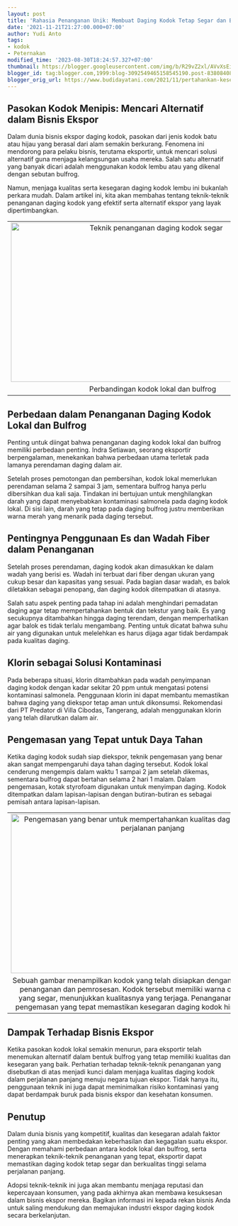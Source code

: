 ```yaml
---
layout: post
title: 'Rahasia Penanganan Unik: Membuat Daging Kodok Tetap Segar dan Berkualitas'
date: '2021-11-21T21:27:00.000+07:00'
author: Yudi Anto
tags:
- kodok
- Peternakan
modified_time: '2023-08-30T18:24:57.327+07:00'
thumbnail: https://blogger.googleusercontent.com/img/b/R29vZ2xl/AVvXsEilmhD2hIb_qYzdB79P-WdHO5DPsWiysLwQ4N4iKCokljbBTsJaSFY2M_R8KEhkZqOoNv5ahY7B9ZYQL5k6H-XgLVHOAGRK6jqPVx_eiDJbfTeGhA7vyXO-setMHVd87Di7bcg6igQK5F5JbrcBquNGiLOa_hmLOsIciH4Tdu5aSYWi_3HR5nHwIp5IHN5f/s72-w640-c-h360/daging_2.jpg
blogger_id: tag:blogger.com,1999:blog-3092549465158545190.post-8380840845072551100
blogger_orig_url: https://www.budidayatani.com/2021/11/pertahankan-kesegaran-daging-kodok.html
---
```


<h2>Pasokan Kodok Menipis: Mencari Alternatif dalam Bisnis Ekspor</h2><p>Dalam dunia bisnis ekspor daging kodok, pasokan dari jenis kodok batu atau hijau yang berasal dari alam semakin berkurang. Fenomena ini mendorong para pelaku bisnis, terutama eksportir, untuk mencari solusi alternatif guna menjaga kelangsungan usaha mereka. Salah satu alternatif yang banyak dicari adalah menggunakan kodok lembu atau yang dikenal dengan sebutan bulfrog.</p><p>Namun, menjaga kualitas serta kesegaran daging kodok lembu ini bukanlah perkara mudah. Dalam artikel ini, kita akan membahas tentang teknik-teknik penanganan daging kodok yang efektif serta alternatif ekspor yang layak dipertimbangkan.</p><table align="center" cellpadding="0" cellspacing="0" class="tr-caption-container" style="margin-left: auto; margin-right: auto;"><tbody><tr><td style="text-align: center;"><a href="https://blogger.googleusercontent.com/img/b/R29vZ2xl/AVvXsEilmhD2hIb_qYzdB79P-WdHO5DPsWiysLwQ4N4iKCokljbBTsJaSFY2M_R8KEhkZqOoNv5ahY7B9ZYQL5k6H-XgLVHOAGRK6jqPVx_eiDJbfTeGhA7vyXO-setMHVd87Di7bcg6igQK5F5JbrcBquNGiLOa_hmLOsIciH4Tdu5aSYWi_3HR5nHwIp5IHN5f/s2133/daging_2.jpg" imageanchor="1" style="margin-left: auto; margin-right: auto;"><img alt="Teknik penanganan daging kodok segar" border="0" data-original-height="1200" data-original-width="2133" height="360" src="https://blogger.googleusercontent.com/img/b/R29vZ2xl/AVvXsEilmhD2hIb_qYzdB79P-WdHO5DPsWiysLwQ4N4iKCokljbBTsJaSFY2M_R8KEhkZqOoNv5ahY7B9ZYQL5k6H-XgLVHOAGRK6jqPVx_eiDJbfTeGhA7vyXO-setMHVd87Di7bcg6igQK5F5JbrcBquNGiLOa_hmLOsIciH4Tdu5aSYWi_3HR5nHwIp5IHN5f/w640-h360/daging_2.jpg" title="Penanganan daging kodok" width="640" /></a></td></tr><tr><td class="tr-caption" style="text-align: center;">Perbandingan kodok lokal dan bulfrog</td></tr></tbody></table><h2>Perbedaan dalam Penanganan Daging Kodok Lokal dan Bulfrog</h2><p>Penting untuk diingat bahwa penanganan daging kodok lokal dan bulfrog memiliki perbedaan penting. Indra Setiawan, seorang eksportir berpengalaman, menekankan bahwa perbedaan utama terletak pada lamanya perendaman daging dalam air.</p><p>Setelah proses pemotongan dan pembersihan, kodok lokal memerlukan perendaman selama 2 sampai 3 jam, sementara bulfrog hanya perlu dibersihkan dua kali saja. Tindakan ini bertujuan untuk menghilangkan darah yang dapat menyebabkan kontaminasi salmonela pada daging kodok lokal. Di sisi lain, darah yang tetap pada daging bulfrog justru memberikan warna merah yang menarik pada daging tersebut.</p><h2>Pentingnya Penggunaan Es dan Wadah Fiber dalam Penanganan</h2><p>Setelah proses perendaman, daging kodok akan dimasukkan ke dalam wadah yang berisi es. Wadah ini terbuat dari fiber dengan ukuran yang cukup besar dan kapasitas yang sesuai. Pada bagian dasar wadah, es balok diletakkan sebagai penopang, dan daging kodok ditempatkan di atasnya.</p><p>Salah satu aspek penting pada tahap ini adalah menghindari pemadatan daging agar tetap mempertahankan bentuk dan tekstur yang baik. Es yang secukupnya ditambahkan hingga daging terendam, dengan memperhatikan agar balok es tidak terlalu mengambang. Penting untuk dicatat bahwa suhu air yang digunakan untuk melelehkan es harus dijaga agar tidak berdampak pada kualitas daging.</p><h2>Klorin sebagai Solusi Kontaminasi</h2><p>Pada beberapa situasi, klorin ditambahkan pada wadah penyimpanan daging kodok dengan kadar sekitar 20 ppm untuk mengatasi potensi kontaminasi salmonela. Penggunaan klorin ini dapat membantu memastikan bahwa daging yang diekspor tetap aman untuk dikonsumsi. Rekomendasi dari PT Predator di Villa Cibodas, Tangerang, adalah menggunakan klorin yang telah dilarutkan dalam air.</p><h2>Pengemasan yang Tepat untuk Daya Tahan</h2><p>Ketika daging kodok sudah siap diekspor, teknik pengemasan yang benar akan sangat mempengaruhi daya tahan daging tersebut. Kodok lokal cenderung mengempis dalam waktu 1 sampai 2 jam setelah dikemas, sementara bulfrog dapat bertahan selama 2 hari 1 malam. Dalam pengemasan, kotak styrofoam digunakan untuk menyimpan daging. Kodok ditempatkan dalam lapisan-lapisan dengan butiran-butiran es sebagai pemisah antara lapisan-lapisan.</p><table align="center" cellpadding="0" cellspacing="0" class="tr-caption-container" style="margin-left: auto; margin-right: auto;"><tbody><tr><td style="text-align: center;"><a href="https://blogger.googleusercontent.com/img/b/R29vZ2xl/AVvXsEiXl4OHJaIwbcOzmkcwEsR8L8oFvPo6p2OzkWQgdBZZ0R6uxk2Oxxe8cDGceWkVA5pXXQis3h9LPhn8Efld54IrwL8Sd1tjlPdlrO8Gvdlx4lV4zCQaMzJhxqxgH7XgRg0-b8bGITUXig2yEVf5tnMMg5-949oSnS0_5oS1QS8lWBy9Ih__hPUfUTQYBZjO/s2133/kodo_2.jpg" imageanchor="1" style="margin-left: auto; margin-right: auto;"><img alt="Pengemasan yang benar untuk mempertahankan kualitas daging kodok selama perjalanan panjang" border="0" data-original-height="1200" data-original-width="2133" height="360" src="https://blogger.googleusercontent.com/img/b/R29vZ2xl/AVvXsEiXl4OHJaIwbcOzmkcwEsR8L8oFvPo6p2OzkWQgdBZZ0R6uxk2Oxxe8cDGceWkVA5pXXQis3h9LPhn8Efld54IrwL8Sd1tjlPdlrO8Gvdlx4lV4zCQaMzJhxqxgH7XgRg0-b8bGITUXig2yEVf5tnMMg5-949oSnS0_5oS1QS8lWBy9Ih__hPUfUTQYBZjO/w640-h360/kodo_2.jpg" title="Perbedaan daya tahan daging kodok lokal dan bulfrog setelah dikemas" width="640" /></a></td></tr><tr><td class="tr-caption" style="text-align: center;">Sebuah gambar menampilkan kodok yang telah disiapkan dengan baik untuk proses penanganan dan pemrosesan. Kodok tersebut memiliki warna cerah dan tekstur yang segar, menunjukkan kualitasnya yang terjaga. Penanganan yang benar dan pengemasan yang tepat memastikan kesegaran daging kodok hingga dua minggu.</td></tr></tbody></table><h2>Dampak Terhadap Bisnis Ekspor</h2><p>Ketika pasokan kodok lokal semakin menurun, para eksportir telah menemukan alternatif dalam bentuk bulfrog yang tetap memiliki kualitas dan kesegaran yang baik. Perhatian terhadap teknik-teknik penanganan yang disebutkan di atas menjadi kunci dalam menjaga kualitas daging kodok dalam perjalanan panjang menuju negara tujuan ekspor. Tidak hanya itu, penggunaan teknik ini juga dapat meminimalkan risiko kontaminasi yang dapat berdampak buruk pada bisnis ekspor dan kesehatan konsumen.</p><h2>Penutup</h2><p>Dalam dunia bisnis yang kompetitif, kualitas dan kesegaran adalah faktor penting yang akan membedakan keberhasilan dan kegagalan suatu ekspor. Dengan memahami perbedaan antara kodok lokal dan bulfrog, serta menerapkan teknik-teknik penanganan yang tepat, eksportir dapat memastikan daging kodok tetap segar dan berkualitas tinggi selama perjalanan panjang.</p><p>Adopsi teknik-teknik ini juga akan membantu menjaga reputasi dan kepercayaan konsumen, yang pada akhirnya akan membawa kesuksesan dalam bisnis ekspor mereka. Bagikan informasi ini kepada rekan bisnis Anda untuk saling mendukung dan memajukan industri ekspor daging kodok secara berkelanjutan.</p>